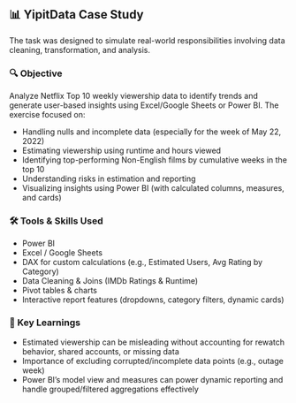 ## 📊 YipitData Case Study

The task was designed to simulate real-world responsibilities involving data cleaning, transformation, and analysis.

### 🔍 Objective

Analyze Netflix Top 10 weekly viewership data to identify trends and generate user-based insights using Excel/Google Sheets or Power BI. The exercise focused on:

- Handling nulls and incomplete data (especially for the week of May 22, 2022)
- Estimating viewership using runtime and hours viewed
- Identifying top-performing Non-English films by cumulative weeks in the top 10
- Understanding risks in estimation and reporting
- Visualizing insights using Power BI (with calculated columns, measures, and cards)

### 🛠️ Tools & Skills Used

- Power BI
- Excel / Google Sheets
- DAX for custom calculations (e.g., Estimated Users, Avg Rating by Category)
- Data Cleaning & Joins (IMDb Ratings & Runtime)
- Pivot tables & charts
- Interactive report features (dropdowns, category filters, dynamic cards)

### 🧠 Key Learnings

- Estimated viewership can be misleading without accounting for rewatch behavior, shared accounts, or missing data
- Importance of excluding corrupted/incomplete data points (e.g., outage week)
- Power BI’s model view and measures can power dynamic reporting and handle grouped/filtered aggregations effectively

